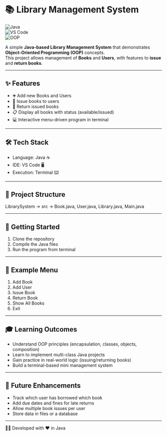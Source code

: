 # 📚 Library Management System  

![Java](https://img.shields.io/badge/Java-Project-blue?logo=java&logoColor=white)  
![VS Code](https://img.shields.io/badge/Editor-VS%20Code-blue?logo=visualstudiocode&logoColor=white)  
![OOP](https://img.shields.io/badge/Concepts-OOP-green)  

A simple **Java-based Library Management System** that demonstrates **Object-Oriented Programming (OOP)** concepts.  
This project allows management of **Books** and **Users**, with features to **issue** and **return books**.  

---

## ✨ Features
- ➕ Add new Books and Users  
- 📖 Issue books to users  
- 🔄 Return issued books  
- 📋 Display all books with status (available/issued)  
- 💻 Interactive menu-driven program in terminal  

---

## 🛠️ Tech Stack
- Language: Java ☕  
- IDE: VS Code 🖥️  
- Execution: Terminal ⌨️  

---

## 📂 Project Structure
LibrarySystem → src → Book.java, User.java, Library.java, Main.java  

---

## 🚀 Getting Started  
1. Clone the repository  
2. Compile the Java files  
3. Run the program from terminal  

---

## 📌 Example Menu
1. Add Book  
2. Add User  
3. Issue Book  
4. Return Book  
5. Show All Books  
0. Exit  

---

## 🎓 Learning Outcomes
- Understand OOP principles (encapsulation, classes, objects, composition)  
- Learn to implement multi-class Java projects  
- Gain practice in real-world logic (issuing/returning books)  
- Build a terminal-based mini management system  

---

## 📢 Future Enhancements
- Track which user has borrowed which book  
- Add due dates and fines for late returns  
- Allow multiple book issues per user  
- Store data in files or a database  

---

👩‍💻 Developed with ❤️ in Java  
